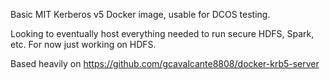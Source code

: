 Basic MIT Kerberos v5 Docker image, usable for DCOS testing.

Looking to eventually host everything needed to run secure HDFS, Spark, etc.  For now just working on HDFS.

Based heavily on https://github.com/gcavalcante8808/docker-krb5-server